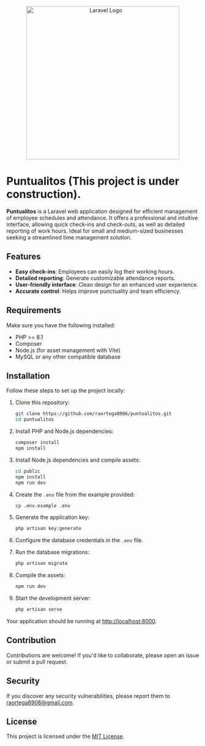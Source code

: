 <p align="center"><a href="https://laravel.com" target="_blank"><img src="https://raw.githubusercontent.com/laravel/art/master/logo-lockup/5%20SVG/2%20CMYK/1%20Full%20Color/laravel-logolockup-cmyk-red.svg" width="400" alt="Laravel Logo"></a></p>

# Puntualitos (This project is under construction).

**Puntualitos** is a Laravel web application designed for efficient management of employee schedules and attendance. It offers a professional and intuitive interface, allowing quick check-ins and check-outs, as well as detailed reporting of work hours. Ideal for small and medium-sized businesses seeking a streamlined time management solution.

## Features

- **Easy check-ins**: Employees can easily log their working hours.
- **Detailed reporting**: Generate customizable attendance reports.
- **User-friendly interface**: Clean design for an enhanced user experience.
- **Accurate control**: Helps improve punctuality and team efficiency.

## Requirements

Make sure you have the following installed:

- PHP >= 8.1
- Composer
- Node.js (for asset management with Vite)
- MySQL or any other compatible database

## Installation

Follow these steps to set up the project locally:

1. Clone this repository:

    ```bash
    git clone https://github.com/raortega8906/puntualitos.git
    cd puntualitos
    ```

2. Install PHP and Node.js dependencies:

    ```bash
    composer install
    npm install
    ```

3. Install Node.js dependencies and compile assets:

    ```bash
    cd public
    npm install
    npm run dev
    ```

4. Create the `.env` file from the example provided:

    ```bash
    cp .env.example .env
    ```

5. Generate the application key:

    ```bash
    php artisan key:generate
    ```

6. Configure the database credentials in the `.env` file.

7. Run the database migrations:

    ```bash
    php artisan migrate
    ```

8. Compile the assets:

    ```bash
    npm run dev
    ```

9. Start the development server:

    ```bash
    php artisan serve
    ```

Your application should be running at [http://localhost:8000](http://localhost:8000).

## Contribution

Contributions are welcome! If you'd like to collaborate, please open an issue or submit a pull request.

## Security

If you discover any security vulnerabilities, please report them to [raortega8906@gmail.com](mailto:raortega8906@gmail.com).

## License

This project is licensed under the [MIT License](LICENSE).
